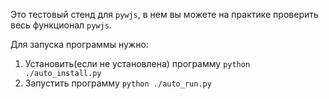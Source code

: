Это тестовый стенд для `pywjs`, в нем вы можете на практике проверить весь функционал `pywjs`.

Для запуска программы нужно:

1. Установить(если не установлена) программу `python ./auto_install.py`
2. Запустить программу `python ./auto_run.py`
